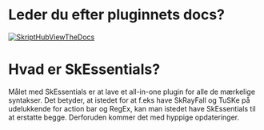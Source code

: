 # Leder du efter pluginnets docs?
[![SkriptHubViewTheDocs](http://skripthub.net/static/addon/ViewTheDocsButton.png)](http://skripthub.net/docs/?addon=SkEssentials)

# Hvad er SkEssentials?
Målet med SkEssentials er at lave et all-in-one plugin for alle de mærkelige syntakser. Det betyder, at istedet for at f.eks have SkRayFall og TuSKe på udelukkende for action bar og RegEx, kan man istedet have SkEssentials til at erstatte begge. Derforuden kommer det med hyppige opdateringer.